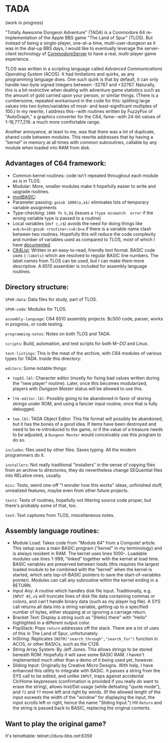 # TADA

(work in progress)

"Totally Awesome Dungeon Adventure" (TADA) is a Commodore 64 re-implementation of the Apple BBS game "The Land of Spur" (TLOS). But instead of being a single-player, one-at-a-time, multi-user-dungeon as it was in the dial-up BBS days, I would like to eventually leverage the server-client technology of [CommodoreServer](https://www.commodoreserver.com) to have a real, multi-player game experience.

TLOS was written in a scripting language called _Advanced Communications Operating System_ (ACOS). It had limitations and quirks, as any programming language does. One such quirk is that by default, it can only handle two-byte signed integers between -32767 and +32767. Naturally, this is a bit restrictive when dealing with adventure game statistics such as the amount of gold carried upon your person, or similar things. (There is a cumbersome, repeated workaround in the code for this: splitting large values into two bytes/variables of most- and least-significant multiples of 100.) In my rewrite, I address this--with routines written by FuzzyFox of "AutoGraph," a graphics converter for the C64, fame--with 24-bit values of 1-16,777,216: a much more comfortable range.

Another annoyance, at least to me, was that there was a lot of duplicate, shared code between modules. This rewrite addresses that by having a "kernel" in memory at all times with common subroutines, callable by any module when loaded into RAM from disk.

## Advantages of C64 framework:
* Common kernel routines: code isn't repeated throughout each module as is in TLOS.
* Modular: More, smaller modules make it hopefully easier to write and upgrade routines.
* [modBASIC](https://www.commodoreserver.com/BlogEntryView.asp?EID=EB7662805E4B4A7ABA2623257BCC642E):
* Parameter passing: `gosub 1000(a,a$)` eliminates lots of temporary variable assignments
* Type-checking: `1000 fn b,b$` (issues a `?type mismatch  error` if the wrong variable type is passed to a routine)
* Local variables (`def c,c$`) avoids the need for doing things like `a=b:b=10:gosub <routine>:c=b:b=a` if there is a variable name clash between two routines.
Hopefully this will reduce the code complexity and number of variables used as compared to TLOS, most of which I have [documented](https://github.com/Pinacolada64/TADA-old/blob/master/programming-notes/spur%20variables.txt).
* [C64List](http://commodoreserver.com/BlogView.asp?BID=620460DB83BF4CC1AE7FEF4E9AB4A228): Written in an easy-to-read, friendly text format. BASIC code uses `{:labels}` which are resolved to regular BASIC line numbers. The label names from TLOS can be used, but I can make them more descriptive. A 6510 assembler is included for assembly language routines.

## Directory structure:
`SPUR-data`: Data files for study, part of TLOS.

`SPUR-code`: Modules for TLOS.

`assembly-language`: C64 6510 assembly projects: $c500 code, parser, works in progress, or code testing.

`programming-notes`: Notes on both TLOS and TADA.

`scripts`: Build, automation, and test scripts for both M$-DO$ and Linux.

`text-listings`: This is the meat of the archive, with C64 modules of various types for TADA. Inside this directory:

`editors`: Some notable things:

* `tep82.lbl`: Character editor (mostly for fixing bad values written during the "new player" routine). Later, once this becomes modularized, players with _Dungeon Master_ status will be allowed to use this.

* `ltk-editor.lbl`: Possibly going to be abandoned in favor of storing strings under ROM, and using a fancier input routine, once that is fully debugged.

* `teo.lbl`: TADA Object Editor. This file format will possibly be abandoned, but it has the bones of a good idea. If items have been destroyed and need to be re-introduced to the game, or if the value of a treasure needs to be adjusted, a `Dungeon Master` would conceivably use this program to do so.

`includes`: files used by other files. Saves typing. All the modern programmers do it.

`installers`: Not really traditional "installers" in the sense of copying files from an archive to directories, they do nevertheless change SEQuential files into RELative ones, usually.

`misc`: Tests, weird one-off "I wonder how this works" ideas, unfinished stuff, unrealized features, maybe even from other future projects.

`tests`: Tests of routines, hopefully not littering source code proper, but there's probably some of that, too.

`text`: Text captures from TLOS, miscellaneous notes.

## Assembly language routines:
* Module Load: Takes code from "Module 64" from a Compute! article. This setup uses a main BASIC program ("kernel" in my terminology) and is always resident in RAM. The kernel uses lines 1000-. Loadable modules use lines 1-999, "linked" together with the kernel at load time. BASIC variables are preserved between loads (this requires the largest loaded module to be combined with the "kernel" when the kernel is started, which sets top-of-BASIC pointers to save the start-of-variables pointer). Modules can call any subroutine within the kernel ending in a RETURN.
* Input Any: A routine which handles disk file input. Traditionally, e.g. `INPUT #2,x$` will truncate lines of disk file data containing commas or colons, and can't handle binary data (such as my player log file). A SYS call returns all data into a string variable, getting up to a specified number of bytes, either stopping at or ignoring a carriage return.
* Bracket Text: Display a string such as "\[Hello] there" with "Hello" highlighted in a different output color.
* PopStack: Pops `return` addresses off the stack. There are a lot of uses of this in The Land of Spur, unfortunately.
* InString: Replicates `INSTR("search_through","search_for")` function in ACOS, or other BASICs, such as the C128.
* String Array System: By Jeff Jones. This allows strings to be stored beneath ROM. Hopefully it will save some BASIC RAM. I haven't implemented much other than a demo of it being used yet, however.
* Sliding Input: Originally by Creative Micro Designs. With help, I have enhanced this utility to integrate with BASIC. It passes a string from the SYS call to be edited, and unlike `INPUT`, traps against accidental Clr/Home keypresses (confirmation is provided if you really _do_ want to erase the string), allows Inst/Del usage (while defeating "quote mode"), and `f1` and `f7` move left and right by words. (If the allowed length of the input exceeds the width of the "window" for displaying the input, the input scrolls left or right, hence the name "Sliding Input.") Hit `Return` and the string is passed back to BASIC, replacing the original contents.

## Want to play the original game?
It's telnettable: telnet://dura-bbs.net:6359
